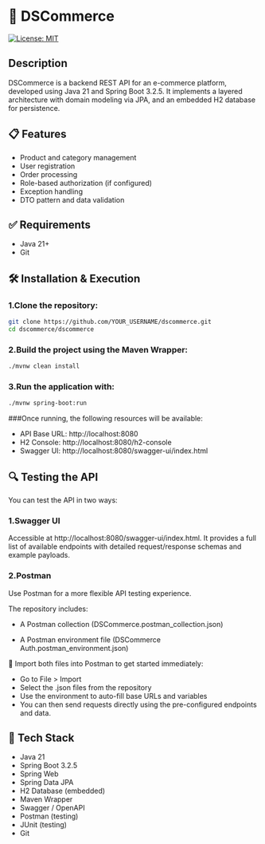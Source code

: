 # 🛒 DSCommerce
[![License: MIT](https://img.shields.io/badge/License-MIT-yellow.svg?style=for-the-badge)](https://github.com/Luis-Parente/DSCommerce/blob/main/LICENSE)

## Description
DSCommerce is a backend REST API for an e-commerce platform, developed using Java 21 and Spring Boot 3.2.5. It implements a layered architecture with domain modeling via JPA, and an embedded H2 database for persistence.

## 📋 Features
- Product and category management
- User registration
- Order processing
- Role-based authorization (if configured)
- Exception handling
- DTO pattern and data validation

## ✅ Requirements
- Java 21+
- Git

## 🛠️ Installation & Execution
### 1.Clone the repository:
````bash
git clone https://github.com/YOUR_USERNAME/dscommerce.git
cd dscommerce/dscommerce
````
### 2.Build the project using the Maven Wrapper:
````bash
./mvnw clean install
````
### 3.Run the application with:
````bash
./mvnw spring-boot:run
````
###Once running, the following resources will be available:

- API Base URL: http://localhost:8080
- H2 Console: http://localhost:8080/h2-console
- Swagger UI: http://localhost:8080/swagger-ui/index.html

## 🔍 Testing the API
You can test the API in two ways:

### 1.Swagger UI
Accessible at http://localhost:8080/swagger-ui/index.html. It provides a full list of available endpoints with detailed request/response schemas and example payloads.

### 2.Postman
Use Postman for a more flexible API testing experience.

The repository includes:

- A Postman collection (DSCommerce.postman_collection.json)

- A Postman environment file (DSCommerce Auth.postman_environment.json)

💾 Import both files into Postman to get started immediately:

- Go to File > Import
- Select the .json files from the repository
- Use the environment to auto-fill base URLs and variables
- You can then send requests directly using the pre-configured endpoints and data.

## 🧰 Tech Stack
- Java 21
- Spring Boot 3.2.5
- Spring Web
- Spring Data JPA
- H2 Database (embedded)
- Maven Wrapper
- Swagger / OpenAPI
- Postman (testing)
- JUnit (testing)
- Git

